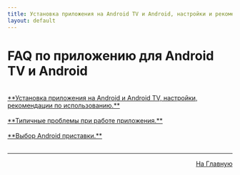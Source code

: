 ```yaml
---
title: Установка приложения на Android TV и Android, настройки и рекомендации по использованию.
layout: default
---
```

# FAQ по приложению для Android TV и Android
<br>
<a href="subp/android-install">**Установка приложения на Android и Android TV, настройки, рекомендации по использованию.**</a> <br><br>
<a href="subp/android-bugs">**Типичные проблемы при работе приложения.**</a> <br><br>
<a href="subp/android-tvbox">**Выбор Android приставки.**</a> <br><br>

---
<p  align="right"><a href="https://lazykpub.github.io/Lazykpub">На Главную</a></p>
